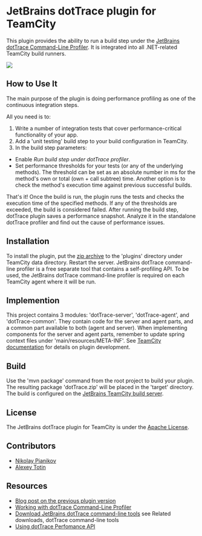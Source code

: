 # JetBrains dotTrace plugin for TeamCity #

This plugin provides the ability to run a build step under the [JetBrains dotTrace Command-Line Profiler](https://www.jetbrains.com/profiler/help/Performance_Profiling__Profiling_Using_the_Command_Line.html). It is integrated into all .NET-related TeamCity build runners.

[<img src="http://teamcity.jetbrains.com/app/rest/builds/buildType:(id:TeamCityPluginsByJetBrains_DotTrace_Build)/statusIcon.svg"/>](http://teamcity.jetbrains.com/viewType.html?buildTypeId=TeamCityPluginsByJetBrains_DotTrace_Build)

## How to Use It ##
The main purpose of the plugin is doing performance profiling as one of the continuous integration steps.

All you need is to: <br/>
1. Write a number of integration tests that cover performance-critical functionality of your app.<br/>
2. Add a 'unit testing' build step to your build configuration in TeamCity.<br/>
3. In the build step parameters:
* Enable *Run build step under dotTrace profiler*. 
* Set performance thresholds for your tests (or any of the underlying methods). The threshold can be set as an absolute number in ms for the method's own or total (own + call subtree) time. Another option is to check the method's execution time against previous successful builds.

That's it! Once the build is run, the plugin runs the tests and checks the execution time of the specified methods. If any of the thresholds are exceeded, the build is considered failed. After running the build step, dotTrace plugin saves a performance snapshot. Analyze it in the standalone dotTrace profiler and find out the cause of performance issues.


## Installation ##

To install the plugin, put the [zip archive](http://teamcity.jetbrains.com/httpAuth/app/rest/builds/buildType:TeamCityPluginsByJetBrains_DotTrace_Build,pinned:true,status:SUCCESS,branch:master,tags:release/artifacts/content/dotTrace.zip) to the 'plugins' directory under TeamCity data directory. Restart the server. JetBrains dotTrace command-line profiler is a free separate tool that contains a self-profiling API. To be used, the JetBrains dotTrace command-line profiler is required on each TeamCity agent where it will be run.

## Implemention ##

This project contains 3 modules: 'dotTrace-server', 'dotTrace-agent', and 'dotTrace-common'. They contain code for the server and agent parts, and a common part available to both (agent and server). When implementing components for the server and agent parts, remember to update spring context files under 'main/resources/META-INF'. See [TeamCity documentation](https://confluence.jetbrains.com/display/TCDL/Developing+Plugins+Using+Maven) for details on plugin development.

## Build ##

Use the 'mvn package' command from the root project to build your plugin. The resulting package 'dotTrace.zip' will be placed in the 'target' directory. The build is configured on the [JetBrains TeamCity build server](https://teamcity.jetbrains.com/viewLog.html?buildTypeId=TeamCityPluginsByJetBrains_DotTrace_Build&buildId=lastPinned&buildBranch=%3Cdefault%3E).

## License ##

The JetBrains dotTrace plugin for TeamCity is under the [Apache License](https://github.com/JetBrains/teamcity-dottrace/blob/master/LICENSE).

## Contributors ##

- [Nikolay Pianikov](https://github.com/NikolayPianikov)
- [Alexey Totin](https://github.com/DarthWeirdo)

## Resources ##
- [Blog post on the previous plugin version](http://blog.jetbrains.com/dotnet/2015/08/27/performance-profiling-in-continuous-integration-dottrace-and-teamcity)
- [Working with dotTrace Command-Line Profiler](https://www.jetbrains.com/profiler/help/Performance_Profiling__Profiling_Using_the_Command_Line.html)
- [Download JetBrains dotTrace command-line tools](https://www.nuget.org/packages/JetBrains.DotMemoryUnit/) see Related downloads, dotTrace command-line tools
- [Using dotTrace Perfomance API](https://confluence.jetbrains.com/display/NETCOM/Using+dotTrace+Perfomance+API)

